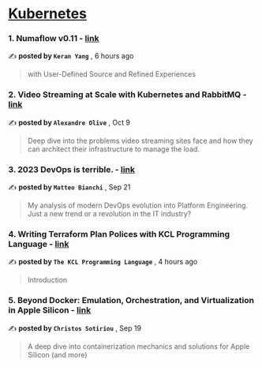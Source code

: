 
<h1><a href=https://medium.com/tag/kubernetes/recommended target="_blank" rel="noopener noreferrer">Kubernetes</a></h1>
<h3>1. Numaflow v0.11 - <a href=https://medium.com/numaproj/numaflow-v0-11-22d4687c49c2?source=tag_recommended_feed---------0-84----------kubernetes----------922e9c6a_7715_40b1_9aaf_88bdc437b00e------- target="_blank" rel="noopener noreferrer">link</a></h3>

✍️ **posted by `Keran Yang`** <date> , 6 hours ago</date>

<blockquote>with User-Defined Source and Refined Experiences</blockquote>

<h3>2. Video Streaming at Scale with Kubernetes and RabbitMQ - <a href=https://medium.com/skeepers/video-streaming-at-scale-with-kubernetes-and-rabbitmq-6e23fd0e75fb?source=tag_recommended_feed---------1-107----------kubernetes----------922e9c6a_7715_40b1_9aaf_88bdc437b00e------- target="_blank" rel="noopener noreferrer">link</a></h3>

✍️ **posted by `Alexandre Olive`** <date> , Oct 9</date>

<blockquote>Deep dive into the problems video streaming sites face and how they can architect their infrastructure to manage the load.</blockquote>

<h3>3. 2023 DevOps is terrible. - <a href=https://medium.com/@mbianchidev/2023-devops-is-terrible-ec88162c86d7?source=tag_recommended_feed---------2-85----------kubernetes----------922e9c6a_7715_40b1_9aaf_88bdc437b00e------- target="_blank" rel="noopener noreferrer">link</a></h3>

✍️ **posted by `Matteo Bianchi`** <date> , Sep 21</date>

<blockquote>My analysis of modern DevOps evolution into Platform Engineering. Just a new trend or a revolution in the IT industry?</blockquote>

<h3>4. Writing Terraform Plan Polices with KCL Programming Language - <a href=https://medium.com/@xpf6677/writing-terraform-plan-polices-with-kcl-programming-language-ce94a6236798?source=tag_recommended_feed---------3-84----------kubernetes----------922e9c6a_7715_40b1_9aaf_88bdc437b00e------- target="_blank" rel="noopener noreferrer">link</a></h3>

✍️ **posted by `The KCL Programming Language`** <date> , 4 hours ago</date>

<blockquote>Introduction​</blockquote>

<h3>5. Beyond Docker: Emulation, Orchestration, and Virtualization in Apple Silicon - <a href=https://medium.com/itnext/beyond-docker-emulation-orchestration-and-virtualization-in-apple-silicon-34011259cd91?source=tag_recommended_feed---------4-107----------kubernetes----------922e9c6a_7715_40b1_9aaf_88bdc437b00e------- target="_blank" rel="noopener noreferrer">link</a></h3>

✍️ **posted by `Christos Sotiriou`** <date> , Sep 19</date>

<blockquote>A deep dive into containerization mechanics and solutions for Apple Silicon (and more)</blockquote>

